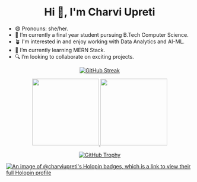<h1 align="center">Hi 👋, I'm Charvi Upreti</h1>


- 😄 Pronouns: she/her.
- 🔭 I’m currently a final year student pursuing B.Tech Computer Science.
- 🪴 I'm interested in and enjoy working with Data Analytics and AI-ML.
- 🌱 I’m currently learning MERN Stack.
- 🔍 I’m looking to collaborate on exciting projects.

<p align="center">
  <a href="https://git.io/streak-stats">
    <img src="https://streak-stats.demolab.com/?user=charviupreti" alt="GitHub Streak">
  </a>
</p>

<p align="center">
  <a href="https://github.com/mrsarthak001">
    <img height="180em" src="https://github-readme-stats.vercel.app/api?username=charviupreti&theme=buefy&show_icons=true&count_private=true" />
    <img height="180em" src="https://github-readme-stats.vercel.app/api/top-langs/?username=charviupreti&theme=buefy&layout=compact" />
  </a>
</p>

<p align="center">
  <a href="https://github.com/ryo-ma/github-profile-trophy">
    <img src="https://github-profile-trophy.vercel.app/?username=charviupreti&theme=chalk&row=1" alt="GitHub Trophy">
  </a>
</p>


[![An image of @charviupreti's Holopin badges, which is a link to view their full Holopin profile](https://holopin.me/charviupreti)](https://holopin.io/@charviupreti)
  
<!--
**charviupreti/charviupreti** is a ✨ _special_ ✨ repository because its `README.md` (this file) appears on your GitHub profile.

Here are some ideas to get you started:

- 🔭 I’m currently working on ...
- 🌱 I’m currently learning ...
- 👯 I’m looking to collaborate on ...
- 🤔 I’m looking for help with ...
- 💬 Ask me about ...
- 📫 How to reach me: ...
- 😄 Pronouns: ...
- ⚡ Fun fact: ...
-->
